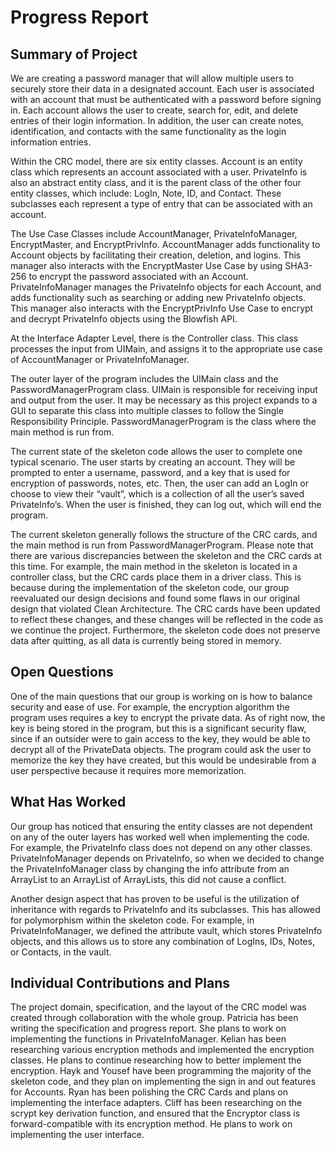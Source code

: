 # Progress Report

## Summary of Project
We are creating a password manager that will allow multiple users to securely store their data in a designated account. Each user is associated with an account that must be authenticated with a password before signing in. Each account allows the user to create, search for, edit, and delete entries of their login information. In addition, the user can create notes, identification, and contacts with the same functionality as the login information entries. 

Within the CRC model, there are six entity classes. Account is an entity class which represents an account associated with a user. PrivateInfo is also an abstract entity class, and it is the parent class of the other four entity classes, which include: LogIn, Note, ID, and Contact. These subclasses each represent a type of entry that can be associated with an account. 

The Use Case Classes include AccountManager, PrivateInfoManager, EncryptMaster, and EncryptPrivInfo. AccountManager adds functionality to Account objects by facilitating their creation, deletion, and logins. This manager also interacts with the EncryptMaster Use Case by using SHA3-256 to encrypt the password associated with an Account. PrivateInfoManager manages the PrivateInfo objects for each Account, and adds functionality such as searching or adding new PrivateInfo objects. This manager also interacts with the EncryptPrivInfo Use Case to encrypt and decrypt PrivateInfo objects using the Blowfish API. 

At the Interface Adapter Level, there is the Controller class. This class processes the input from UIMain, and assigns it to the appropriate use case of AccountManager or PrivateInfoManager.
 
The outer layer of the program includes the UIMain class and the PasswordManagerProgram class. UIMain is responsible for receiving input and output from the user. It may be necessary as this project expands to a GUI to separate this class into multiple classes to follow the Single Responsibility Principle. PasswordManagerProgram is the class where the main method is run from. 

The current state of the skeleton code allows the user to complete one typical scenario. The user starts by creating an account. They will be prompted to enter a username, password, and a key that is used for encryption of passwords, notes, etc. Then, the user can add an LogIn or choose to view their “vault”, which is a collection of all the user’s saved PrivateInfo’s. When the user is finished, they can log out, which will end the program. 

The current skeleton generally follows the structure of the CRC cards, and the main method is run from PasswordManagerProgram. Please note that there are various discrepancies between the skeleton and the CRC cards at this time. For example, the main method in the skeleton is located in a controller class, but the CRC cards place them in a driver class. This is because during the implementation of the skeleton code, our group reevaluated our design decisions and found some flaws in our original design that violated Clean Architecture. The CRC cards have been updated to reflect these changes, and these changes will be reflected in the code as we continue the project. Furthermore, the skeleton code does not preserve data after quitting, as all data is currently being stored in memory. 

## Open Questions
One of the main questions that our group is working on is how to balance security and ease of use. For example, the encryption algorithm the program uses requires a key to encrypt the private data. As of right now, the key is being stored in the program, but this is a significant security flaw, since if an outsider were to gain access to the key, they would be able to decrypt all of the PrivateData objects. The program could ask the user to memorize the key they have created, but this would be undesirable from a user perspective because it requires more memorization. 

## What Has Worked
Our group has noticed that ensuring the entity classes are not dependent on any of the outer layers has worked well when implementing the code. For example, the PrivateInfo class does not depend on any other classes. PrivateInfoManager depends on PrivateInfo, so when we decided to change the PrivateInfoManager class by changing the info attribute from an ArrayList to an ArrayList of ArrayLists, this did not cause a conflict. 

Another design aspect that has proven to be useful is the utilization of inheritance with regards to PrivateInfo and its subclasses. This has allowed for polymorphism within the skeleton code. For example, in PrivateInfoManager, we defined the attribute vault, which stores PrivateInfo objects, and this allows us to store any combination of LogIns, IDs, Notes, or Contacts, in the vault.  

## Individual Contributions and Plans
The project domain, specification, and the layout of the CRC model was created through collaboration with the whole group. Patricia has been writing the specification and progress report. She plans to work on implementing the functions in PrivateInfoManager. Kelian has been researching various encryption methods and implemented the encryption classes. He plans to continue researching how to better implement the encryption. Hayk and Yousef have been programming the majority of the skeleton code, and they plan on implementing the sign in and out features for Accounts. Ryan has been polishing the CRC Cards and plans on implementing the interface adapters. Cliff has been researching on the scrypt key derivation function, and ensured that the Encryptor class is forward-compatible with its encryption method. He plans to work on implementing the user interface. 
